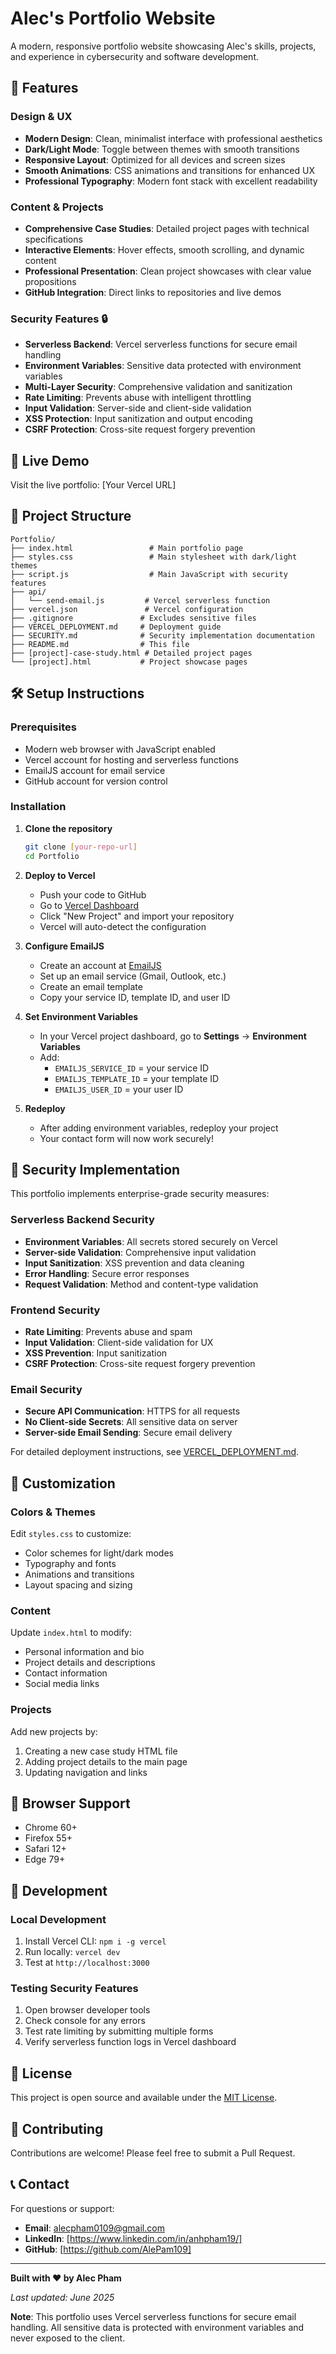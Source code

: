 # Alec's Portfolio Website

A modern, responsive portfolio website showcasing Alec's skills, projects, and experience in cybersecurity and software development.

## 🌟 Features

### Design & UX
- **Modern Design**: Clean, minimalist interface with professional aesthetics
- **Dark/Light Mode**: Toggle between themes with smooth transitions
- **Responsive Layout**: Optimized for all devices and screen sizes
- **Smooth Animations**: CSS animations and transitions for enhanced UX
- **Professional Typography**: Modern font stack with excellent readability

### Content & Projects
- **Comprehensive Case Studies**: Detailed project pages with technical specifications
- **Interactive Elements**: Hover effects, smooth scrolling, and dynamic content
- **Professional Presentation**: Clean project showcases with clear value propositions
- **GitHub Integration**: Direct links to repositories and live demos

### Security Features 🔒
- **Serverless Backend**: Vercel serverless functions for secure email handling
- **Environment Variables**: Sensitive data protected with environment variables
- **Multi-Layer Security**: Comprehensive validation and sanitization
- **Rate Limiting**: Prevents abuse with intelligent throttling
- **Input Validation**: Server-side and client-side validation
- **XSS Protection**: Input sanitization and output encoding
- **CSRF Protection**: Cross-site request forgery prevention

## 🚀 Live Demo

Visit the live portfolio: [Your Vercel URL]

## 📁 Project Structure

```
Portfolio/
├── index.html                 # Main portfolio page
├── styles.css                 # Main stylesheet with dark/light themes
├── script.js                  # Main JavaScript with security features
├── api/
│   └── send-email.js         # Vercel serverless function
├── vercel.json               # Vercel configuration
├── .gitignore               # Excludes sensitive files
├── VERCEL_DEPLOYMENT.md     # Deployment guide
├── SECURITY.md              # Security implementation documentation
├── README.md                # This file
├── [project]-case-study.html # Detailed project pages
└── [project].html           # Project showcase pages
```

## 🛠️ Setup Instructions

### Prerequisites
- Modern web browser with JavaScript enabled
- Vercel account for hosting and serverless functions
- EmailJS account for email service
- GitHub account for version control

### Installation

1. **Clone the repository**
   ```bash
   git clone [your-repo-url]
   cd Portfolio
   ```

2. **Deploy to Vercel**
   - Push your code to GitHub
   - Go to [Vercel Dashboard](https://vercel.com/dashboard)
   - Click "New Project" and import your repository
   - Vercel will auto-detect the configuration

3. **Configure EmailJS**
   - Create an account at [EmailJS](https://www.emailjs.com/)
   - Set up an email service (Gmail, Outlook, etc.)
   - Create an email template
   - Copy your service ID, template ID, and user ID

4. **Set Environment Variables**
   - In your Vercel project dashboard, go to **Settings** → **Environment Variables**
   - Add:
     - `EMAILJS_SERVICE_ID` = your service ID
     - `EMAILJS_TEMPLATE_ID` = your template ID
     - `EMAILJS_USER_ID` = your user ID

5. **Redeploy**
   - After adding environment variables, redeploy your project
   - Your contact form will now work securely!

## 🔐 Security Implementation

This portfolio implements enterprise-grade security measures:

### Serverless Backend Security
- **Environment Variables**: All secrets stored securely on Vercel
- **Server-side Validation**: Comprehensive input validation
- **Input Sanitization**: XSS prevention and data cleaning
- **Error Handling**: Secure error responses
- **Request Validation**: Method and content-type validation

### Frontend Security
- **Rate Limiting**: Prevents abuse and spam
- **Input Validation**: Client-side validation for UX
- **XSS Prevention**: Input sanitization
- **CSRF Protection**: Cross-site request forgery prevention

### Email Security
- **Secure API Communication**: HTTPS for all requests
- **No Client-side Secrets**: All sensitive data on server
- **Server-side Email Sending**: Secure email delivery

For detailed deployment instructions, see [VERCEL_DEPLOYMENT.md](VERCEL_DEPLOYMENT.md).

## 🎨 Customization

### Colors & Themes
Edit `styles.css` to customize:
- Color schemes for light/dark modes
- Typography and fonts
- Animations and transitions
- Layout spacing and sizing

### Content
Update `index.html` to modify:
- Personal information and bio
- Project details and descriptions
- Contact information
- Social media links

### Projects
Add new projects by:
1. Creating a new case study HTML file
2. Adding project details to the main page
3. Updating navigation and links

## 📱 Browser Support

- Chrome 60+
- Firefox 55+
- Safari 12+
- Edge 79+

## 🔧 Development

### Local Development
1. Install Vercel CLI: `npm i -g vercel`
2. Run locally: `vercel dev`
3. Test at `http://localhost:3000`

### Testing Security Features
1. Open browser developer tools
2. Check console for any errors
3. Test rate limiting by submitting multiple forms
4. Verify serverless function logs in Vercel dashboard

## 📄 License

This project is open source and available under the [MIT License](LICENSE).

## 🤝 Contributing

Contributions are welcome! Please feel free to submit a Pull Request.

## 📞 Contact

For questions or support:
- **Email**: alecpham0109@gmail.com
- **LinkedIn**: [https://www.linkedin.com/in/anhpham19/]
- **GitHub**: [https://github.com/AlePam109]
---

**Built with ❤️ by Alec Pham**

*Last updated: June 2025*

**Note**: This portfolio uses Vercel serverless functions for secure email handling. All sensitive data is protected with environment variables and never exposed to the client. 